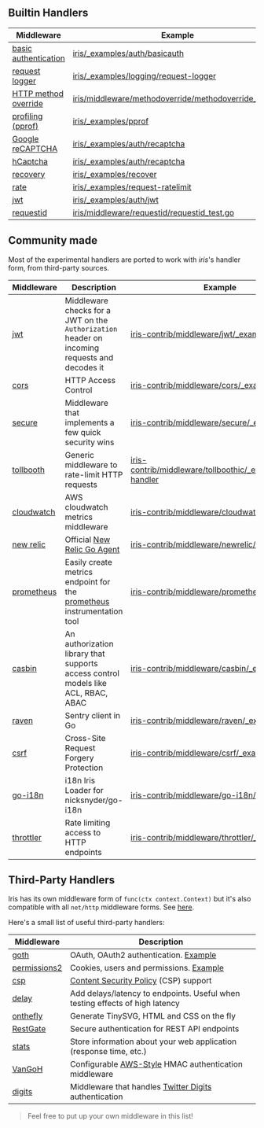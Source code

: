 Builtin Handlers
------------

| Middleware | Example |
| -----------|-------------|
| [basic authentication](basicauth) | [iris/_examples/auth/basicauth](https://github.com/kataras/iris/tree/master/_examples/auth/basicauth) |
| [request logger](logger) | [iris/_examples/logging/request-logger](https://github.com/kataras/iris/tree/master/_examples/logging/request-logger) |
| [HTTP method override](methodoverride) | [iris/middleware/methodoverride/methodoverride_test.go](https://github.com/kataras/iris/blob/master/middleware/methodoverride/methodoverride_test.go) |
| [profiling (pprof)](pprof) | [iris/_examples/pprof](https://github.com/kataras/iris/tree/master/_examples/pprof) |
| [Google reCAPTCHA](recaptcha) | [iris/_examples/auth/recaptcha](https://github.com/kataras/iris/tree/master/_examples/auth/recaptcha) |
| [hCaptcha](hcaptcha) | [iris/_examples/auth/recaptcha](https://github.com/kataras/iris/tree/master/_examples/auth/hcaptcha) |
| [recovery](recover) | [iris/_examples/recover](https://github.com/kataras/iris/tree/master/_examples/recover) |
| [rate](rate) | [iris/_examples/request-ratelimit](https://github.com/kataras/iris/tree/master/_examples/request-ratelimit) |
| [jwt](jwt) | [iris/_examples/auth/jwt](https://github.com/kataras/iris/tree/master/_examples/auth/jwt) |
| [requestid](requestid) | [iris/middleware/requestid/requestid_test.go](https://github.com/kataras/iris/blob/master/_examples/middleware/requestid/requestid_test.go) |

Community made
------------

Most of the experimental handlers are ported to work with _iris_'s handler form, from third-party sources.

| Middleware | Description | Example |
| -----------|--------|-------------|
| [jwt](https://github.com/iris-contrib/middleware/tree/master/jwt) | Middleware checks for a JWT on the `Authorization` header on incoming requests and decodes it | [iris-contrib/middleware/jwt/_example](https://github.com/iris-contrib/middleware/tree/master/jwt/_example) |
| [cors](https://github.com/iris-contrib/middleware/tree/master/cors) | HTTP Access Control | [iris-contrib/middleware/cors/_example](https://github.com/iris-contrib/middleware/tree/master/cors/_example) |
| [secure](https://github.com/iris-contrib/middleware/tree/master/secure) | Middleware that implements a few quick security wins | [iris-contrib/middleware/secure/_example](https://github.com/iris-contrib/middleware/tree/master/secure/_example/main.go) |
| [tollbooth](https://github.com/iris-contrib/middleware/tree/master/tollboothic) | Generic middleware to rate-limit HTTP requests | [iris-contrib/middleware/tollboothic/_examples/limit-handler](https://github.com/iris-contrib/middleware/tree/master/tollboothic/_examples/limit-handler) |
| [cloudwatch](https://github.com/iris-contrib/middleware/tree/master/cloudwatch) |  AWS cloudwatch metrics middleware |[iris-contrib/middleware/cloudwatch/_example](https://github.com/iris-contrib/middleware/tree/master/cloudwatch/_example) |
| [new relic](https://github.com/iris-contrib/middleware/tree/master/newrelic) | Official [New Relic Go Agent](https://github.com/newrelic/go-agent) | [iris-contrib/middleware/newrelic/_example](https://github.com/iris-contrib/middleware/tree/master/newrelic/_example) |
| [prometheus](https://github.com/iris-contrib/middleware/tree/master/prometheus)| Easily create metrics endpoint for the [prometheus](http://prometheus.io) instrumentation tool | [iris-contrib/middleware/prometheus/_example](https://github.com/iris-contrib/middleware/tree/master/prometheus/_example) |
| [casbin](https://github.com/iris-contrib/middleware/tree/master/casbin)| An authorization library that supports access control models like ACL, RBAC, ABAC | [iris-contrib/middleware/casbin/_examples](https://github.com/iris-contrib/middleware/tree/master/casbin/_examples) |
| [raven](https://github.com/iris-contrib/middleware/tree/master/raven)| Sentry client in Go | [iris-contrib/middleware/raven/_example](https://github.com/iris-contrib/middleware/blob/master/raven/_example/main.go) |
| [csrf](https://github.com/iris-contrib/middleware/tree/master/csrf)| Cross-Site Request Forgery Protection | [iris-contrib/middleware/csrf/_example](https://github.com/iris-contrib/middleware/blob/master/csrf/_example/main.go) |
| [go-i18n](https://github.com/iris-contrib/middleware/tree/master/go-i18n)| i18n Iris Loader for nicksnyder/go-i18n | [iris-contrib/middleware/go-i18n/_example](https://github.com/iris-contrib/middleware/blob/master/go-i18n/_example/main.go) |
| [throttler](https://github.com/iris-contrib/middleware/tree/master/throttler)| Rate limiting access to HTTP endpoints | [iris-contrib/middleware/throttler/_example](https://github.com/iris-contrib/middleware/blob/master/throttler/_example/main.go) |

Third-Party Handlers
------------

Iris has its own middleware form of `func(ctx context.Context)` but it's also compatible with all `net/http` middleware forms. See [here](https://github.com/kataras/iris/tree/master/_examples/convert-handlers).

Here's a small list of useful third-party handlers:

| Middleware | Description |
| -----------|-------------|
| [goth](https://github.com/markbates/goth) | OAuth, OAuth2 authentication. [Example](https://github.com/kataras/iris/tree/master/_examples/auth/goth) |
| [permissions2](https://github.com/xyproto/permissions2) | Cookies, users and permissions. [Example](https://github.com/kataras/iris/tree/master/_examples/auth/permissions) |
| [csp](https://github.com/awakenetworks/csp) | [Content Security Policy](https://www.w3.org/TR/CSP2/) (CSP) support |
| [delay](https://github.com/jeffbmartinez/delay) | Add delays/latency to endpoints. Useful when testing effects of high latency |
| [onthefly](https://github.com/xyproto/onthefly) | Generate TinySVG, HTML and CSS on the fly |
| [RestGate](https://github.com/pjebs/restgate) | Secure authentication for REST API endpoints |
| [stats](https://github.com/thoas/stats) | Store information about your web application (response time, etc.) |
| [VanGoH](https://github.com/auroratechnologies/vangoh) | Configurable [AWS-Style](http://docs.aws.amazon.com/AmazonS3/latest/dev/RESTAuthentication.html) HMAC authentication middleware |
| [digits](https://github.com/bamarni/digits) | Middleware that handles [Twitter Digits](https://get.digits.com/) authentication |

> Feel free to put up your own middleware in this list!